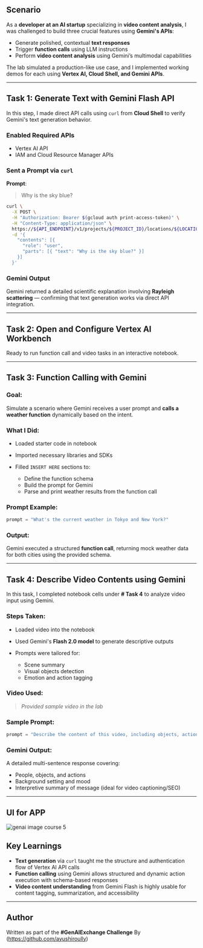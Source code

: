 ## Scenario

As a **developer at an AI startup** specializing in **video content analysis**, I was challenged to build three crucial features using **Gemini's APIs**:

- Generate polished, contextual **text responses**
- Trigger **function calls** using LLM instructions
- Perform **video content analysis** using Gemini’s multimodal capabilities

The lab simulated a production-like use case, and I implemented working demos for each using **Vertex AI, Cloud Shell, and Gemini APIs**.

---

## Task 1: Generate Text with Gemini Flash API

In this step, I made direct API calls using `curl` from **Cloud Shell** to verify Gemini's text generation behavior.

### Enabled Required APIs

* Vertex AI API
* IAM and Cloud Resource Manager APIs

### Sent a Prompt via `curl`

**Prompt**:

> Why is the sky blue?

```bash
curl \
  -X POST \
  -H "Authorization: Bearer $(gcloud auth print-access-token)" \
  -H "Content-Type: application/json" \
  https://${API_ENDPOINT}/v1/projects/${PROJECT_ID}/locations/${LOCATION}/publishers/google/models/${MODEL_ID}:streamGenerateContent \
  -d '{
    "contents": [{
      "role": "user",
      "parts": [{ "text": "Why is the sky blue?" }]
    }]
  }'
```

### Gemini Output

Gemini returned a detailed scientific explanation involving **Rayleigh scattering** — confirming that text generation works via direct API integration.

---

## Task 2: Open and Configure Vertex AI Workbench

Ready to run function call and video tasks in an interactive notebook.

---

## Task 3: Function Calling with Gemini

### Goal:

Simulate a scenario where Gemini receives a user prompt and **calls a weather function** dynamically based on the intent.

### What I Did:

* Loaded starter code in notebook
* Imported necessary libraries and SDKs
* Filled `INSERT HERE` sections to:

  * Define the function schema
  * Build the prompt for Gemini
  * Parse and print weather results from the function call

### Prompt Example:

```python
prompt = "What's the current weather in Tokyo and New York?"
```

### Output:

Gemini executed a structured **function call**, returning mock weather data for both cities using the provided schema.

---

## Task 4: Describe Video Contents using Gemini

In this task, I completed notebook cells under **# Task 4** to analyze video input using Gemini.

### Steps Taken:

* Loaded video into the notebook
* Used Gemini's **Flash 2.0 model** to generate descriptive outputs
* Prompts were tailored for:

  * Scene summary
  * Visual objects detection
  * Emotion and action tagging

### Video Used:

> *Provided sample video in the lab*

### Sample Prompt:

```python
prompt = "Describe the content of this video, including objects, actions, and overall tone."
```

### Gemini Output:

A detailed multi-sentence response covering:

* People, objects, and actions
* Background setting and mood
* Interpretive summary of message (ideal for video captioning/SEO)

---
## UI for APP
![genai image course 5](https://github.com/user-attachments/assets/e5303432-3302-431e-afa1-1c1ab0c30954)


## Key Learnings

* **Text generation** via `curl` taught me the structure and authentication flow of Vertex AI API calls
* **Function calling** using Gemini allows structured and dynamic action execution with schema-based responses
* **Video content understanding** from Gemini Flash is highly usable for content tagging, summarization, and accessibility

---


## Author

Written as part of the **#GenAIExchange Challenge** By (https://github.com/ayushiroully)


